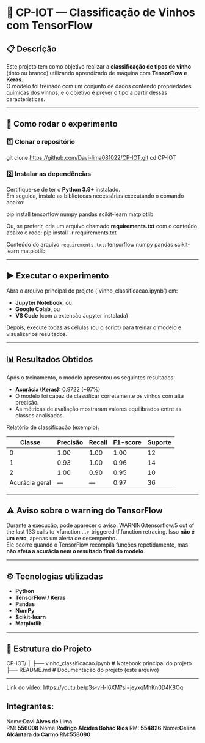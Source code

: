 # 🧠 CP-IOT — Classificação de Vinhos com TensorFlow

## 📋 Descrição
Este projeto tem como objetivo realizar a **classificação de tipos de vinho** (tinto ou branco) utilizando aprendizado de máquina com **TensorFlow e Keras**.  
O modelo foi treinado com um conjunto de dados contendo propriedades químicas dos vinhos, e o objetivo é prever o tipo a partir dessas características.

---

## 🚀 Como rodar o experimento

### 1️⃣ Clonar o repositório
git clone https://github.com/Davi-lima081022/CP-IOT.git
cd CP-IOT

### 2️⃣ Instalar as dependências
Certifique-se de ter o **Python 3.9+** instalado.  
Em seguida, instale as bibliotecas necessárias executando o comando abaixo:

pip install tensorflow numpy pandas scikit-learn matplotlib

Ou, se preferir, crie um arquivo chamado **requirements.txt** com o conteúdo abaixo e rode:
pip install -r requirements.txt

Conteúdo do arquivo `requirements.txt`:
tensorflow
numpy
pandas
scikit-learn
matplotlib

---

## ▶️ Executar o experimento

Abra o arquivo principal do projeto (`vinho_classificacao.ipynb') em:
- **Jupyter Notebook**, ou  
- **Google Colab**, ou  
- **VS Code** (com a extensão Jupyter instalada)

Depois, execute todas as células (ou o script) para treinar o modelo e visualizar os resultados.

---

## 📊 Resultados Obtidos
Após o treinamento, o modelo apresentou os seguintes resultados:

- **Acurácia (Keras):** 0.9722 (~97%)  
- O modelo foi capaz de classificar corretamente os vinhos com alta precisão.  
- As métricas de avaliação mostraram valores equilibrados entre as classes analisadas.  

Relatório de classificação (exemplo):

Classe | Precisão | Recall | F1-score | Suporte
-------|-----------|--------|----------|---------
0 | 1.00 | 1.00 | 1.00 | 12
1 | 0.93 | 1.00 | 0.96 | 14
2 | 1.00 | 0.90 | 0.95 | 10
Acurácia geral | — | — | 0.97 | 36

---

## ⚠️ Aviso sobre o warning do TensorFlow
Durante a execução, pode aparecer o aviso:
WARNING:tensorflow:5 out of the last 133 calls to <function ...> triggered tf.function retracing.
Isso **não é um erro**, apenas um alerta de desempenho.  
Ele ocorre quando o TensorFlow recompila funções repetidamente, mas **não afeta a acurácia nem o resultado final do modelo**.

---

## ⚙️ Tecnologias utilizadas
- **Python**
- **TensorFlow / Keras**
- **Pandas**
- **NumPy**
- **Scikit-learn**
- **Matplotlib**

---

## 📂 Estrutura do Projeto
CP-IOT/
│
├── vinho_classificacao.ipynb     # Notebook principal do projeto
├── README.md                      # Documentação do projeto (este arquivo)

---

Link do vídeo: https://youtu.be/p3s-vH-l6XM?si=jeyxqMhKn0D4K8Oq

## Integrantes: 
Nome:**Davi Alves de Lima**  
RM: **556008**
Nome:**Rodrigo Alcides Bohac Ríos**
RM: **554826**
Nome:**Celina Alcântara do Carmo**
RM:**558090**


